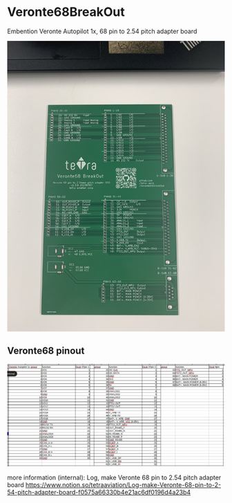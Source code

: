 # Veronte68BreakOut
Embention Veronte Autopilot 1x, 68 pin to 2.54 pitch adapter board

![pcb overview](./photo/pcb.jpeg)

## Veronte68 pinout
![Veronte68 pinout](./photo/veronte68_pinout.png)

more information (internal): Log, make Veronte 68 pin to 2.54 pitch adapter board
https://www.notion.so/tetraaviation/Log-make-Veronte-68-pin-to-2-54-pitch-adapter-board-f0575a66330b4e21ac6df0196d4a23b4

